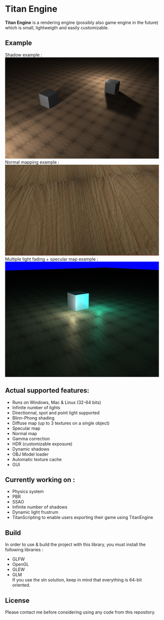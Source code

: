 # Titan Engine

**Titan Engine** is a rendering engine (possibly also game engine in the future) which is small, lightweigth and easily customizable.

## Example
Shadow example :
![Example](example3.png "Example of actual titan rendering")
Normal mapping example :
![Example](example4.png "Example of actual titan rendering")
Multiple light fading + specular map example :
![Example](example2.png "Example of actual titan rendering")

## Actual supported features:
- Runs on Windows, Mac & Linux (32-64 bits)
- Infinite number of lights
- Directionnal, spot and point light supported
- Blinn-Phong shading
- Diffuse map (up to 3 textures on a single object)
- Specular map
- Normal map
- Gamma correction
- HDR (customizable exposure)
- Dynamic shadows
- OBJ Model loader
- Automatic texture cache
- GUI

## Currently working on :
- Physics system
- PBR
- SSAO
- Infinite number of shadows
- Dynamic light frustrum
- TitanScripting to enable users exporting their game using TitanEngine

## Build
In order to use & build the project with this library, you must install the following libraries :
- GLFW
- OpenGL
- GLEW
- GLM </br>
If you use the sln solution, keep in mind that everything is 64-bit oriented.

## License
Please contact me before considering using any code from this repository.